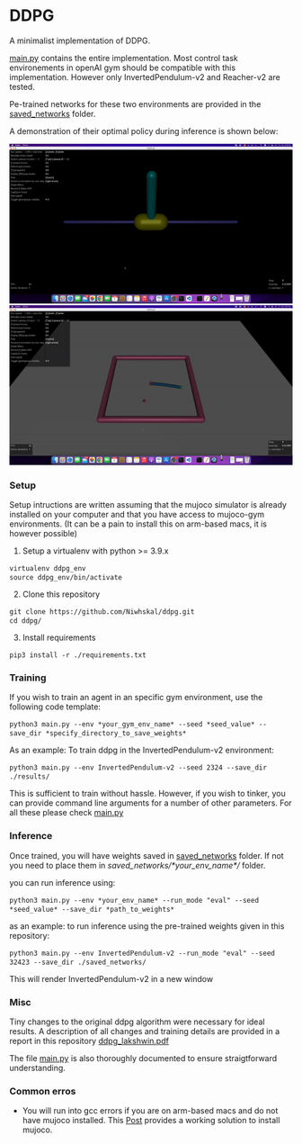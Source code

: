 # DDPG
A minimalist implementation of DDPG.

[main.py](main.py) contains the entire implementation. Most control task environements in openAI gym should be compatible with this implementation. However only InvertedPendulum-v2 and Reacher-v2 are tested.

Pe-trained networks for these two environments are provided in the [saved_networks](saved_networks/) folder.

A demonstration of their optimal policy during inference is shown below:

![Inverted Pendulum](media/invertedpendulum.gif)
![Reacher](media/reacher.gif)

### Setup

Setup intructions are written assuming that the mujoco simulator is already installed on your computer and that you have access to mujoco-gym environments. (It can be a pain to install this on arm-based macs, it is however possible)

1. Setup a virtualenv with python >= 3.9.x

```
virtualenv ddpg_env
source ddpg_env/bin/activate
```

2. Clone this repository

```
git clone https://github.com/Niwhskal/ddpg.git
cd ddpg/
```

3. Install requirements

```
pip3 install -r ./requirements.txt
```

### Training

If you wish to train an agent in an specific gym environment, use the following code template:

```
python3 main.py --env *your_gym_env_name* --seed *seed_value* --save_dir *specify_directory_to_save_weights* 
```

As an example: To train ddpg in the InvertedPendulum-v2 environment:

```
python3 main.py --env InvertedPendulum-v2 --seed 2324 --save_dir ./results/
```

This is sufficient to train without hassle. However, if you wish to tinker, you can provide command line arguments for a number of other parameters. For all these please check [main.py](main.py)


### Inference

Once trained, you will have weights saved in [saved_networks](saved_networks/) folder. If not you need to place them in *saved_networks/\*your_env_name\*/* folder.

you can run inference using:

```
python3 main.py --env *your_env_name* --run_mode "eval" --seed *seed_value* --save_dir *path_to_weights*
```

as an example: to run inference using the pre-trained weights given in this repository:

```
python3 main.py --env InvertedPendulum-v2 --run_mode "eval" --seed 32423 --save_dir ./saved_networks/
```

This will render InvertedPendulum-v2 in a new window


### Misc

Tiny changes to the original ddpg algorithm were necessary for ideal results. A description of all changes and training details are provided in a report in this repository [ddpg_lakshwin.pdf](ddpg_lakshwin.pdf)

The file [main.py](main.py) is also thoroughly documented to ensure straigtforward understanding.

### Common erros

* You will run into gcc errors if you are on arm-based macs and do not have mujoco installed. This [Post](https://github.com/openai/mujoco-py/issues/662#issuecomment-996081734) provides a working solution to install mujoco.